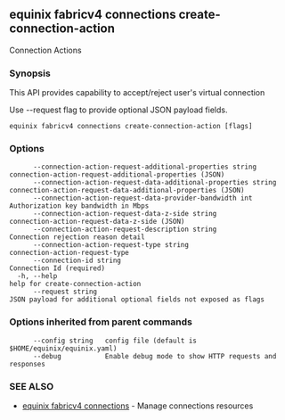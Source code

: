 ## equinix fabricv4 connections create-connection-action

Connection Actions

### Synopsis

This API provides capability to accept/reject user's virtual connection

Use --request flag to provide optional JSON payload fields.

```
equinix fabricv4 connections create-connection-action [flags]
```

### Options

```
      --connection-action-request-additional-properties string        connection-action-request-additional-properties (JSON)
      --connection-action-request-data-additional-properties string   connection-action-request-data-additional-properties (JSON)
      --connection-action-request-data-provider-bandwidth int         Authorization key bandwidth in Mbps
      --connection-action-request-data-z-side string                  connection-action-request-data-z-side (JSON)
      --connection-action-request-description string                  Connection rejection reason detail
      --connection-action-request-type string                         connection-action-request-type
      --connection-id string                                          Connection Id (required)
  -h, --help                                                          help for create-connection-action
      --request string                                                JSON payload for additional optional fields not exposed as flags
```

### Options inherited from parent commands

```
      --config string   config file (default is $HOME/equinix/equinix.yaml)
      --debug           Enable debug mode to show HTTP requests and responses
```

### SEE ALSO

* [equinix fabricv4 connections](equinix_fabricv4_connections.md)	 - Manage connections resources

